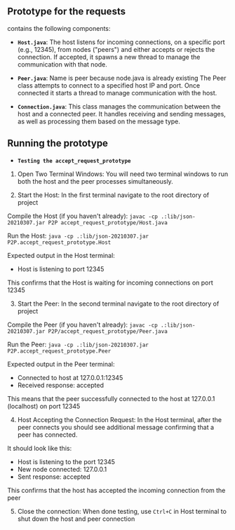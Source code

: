 
## Prototype for the requests

contains the following components:

- **`Host.java`**: The host listens for incoming connections, on a specific port (e.g., 12345), from nodes ("peers") and either accepts or rejects the connection. If accepted, it spawns a new thread to manage the communication with that node.
  
- **`Peer.java`**: 
Name is peer because node.java is already existing
The Peer class attempts to connect to a specified host IP and port. 
Once connected it starts a thread to manage communication with the host.

- **`Connection.java`**: This class manages the communication between the host and a connected peer. It handles receiving and sending messages, as well as processing them based on the message type.

## Running the prototype

- **`Testing the accept_request_prototype`**

1. Open Two Terminal Windows:
You will need two terminal windows to run both the host and the peer processes simultaneously.

2. Start the Host:
In the first terminal navigate to the root directory of project 

Compile the Host (if you haven't already):
``` javac -cp .:lib/json-20210307.jar P2P accept_request_prototype/Host.java ```

Run the Host:
``` java -cp .:lib/json-20210307.jar P2P.accept_request_prototype.Host ```


Expected output in the Host terminal:

- Host is listening to port 12345

This confirms that the Host is waiting for incoming connections on port 12345


3. Start the Peer:
In the second terminal navigate to the root directory of project

Compile the Peer (if you haven't already):
``` javac -cp .:lib/json-20210307.jar P2P/accept_request_prototype/Peer.java ```

Run the Peer:
``` java -cp .:lib/json-20210307.jar P2P.accept_request_prototype.Peer ```

Expected output in the Peer terminal:

- Connected to host at 127.0.0.1:12345
- Received response: accepted

This means that the peer successfully connected to the host at 127.0.0.1 (localhost) on port 12345


4. Host Accepting the Connection Request:
In the Host terminal, after the peer connects you should see additional message confirming that a peer has connected. 

It should look like this:

- Host is listening to the port 12345
- New node connected: 127.0.0.1
- Sent response: accepted

This confirms that the host has accepted the incoming connection from the peer


5. Close the connection:
When done testing, use ``` Ctrl+C ``` in Host terminal to
shut down the host and peer connection